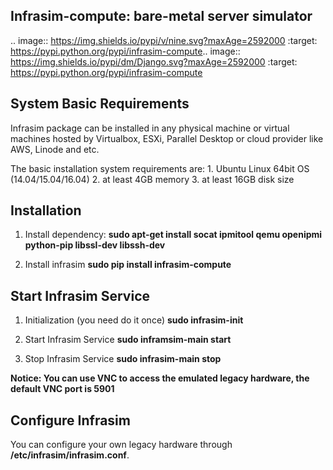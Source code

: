 Infrasim-compute: bare-metal server simulator
-----------------------------------------------------

.. image:: https://img.shields.io/pypi/v/nine.svg?maxAge=2592000   :target: https://pypi.python.org/pypi/infrasim-compute.. image:: https://img.shields.io/pypi/dm/Django.svg?maxAge=2592000   :target: https://pypi.python.org/pypi/infrasim-compute


System Basic Requirements
-------------------------
Infrasim package can be installed in any physical machine or virtual machines hosted by Virtualbox, ESXi, Parallel Desktop or cloud provider like AWS, Linode and etc.

The basic installation system requirements are:
    1.  Ubuntu Linux 64bit OS (14.04/15.04/16.04)
    2.  at least 4GB memory
    3.  at least 16GB disk size

Installation
------------

1. Install dependency:
    **sudo apt-get install socat ipmitool qemu openipmi python-pip libssl-dev libssh-dev**

2. Install infrasim
    **sudo pip install infrasim-compute**


Start Infrasim Service
----------------------

1. Initialization (you need do it once)
    **sudo infrasim-init**

2. Start Infrasim Service
    **sudo inframsim-main start**

3. Stop Infrasim Service
    **sudo infrasim-main stop**

**Notice: You can use VNC to access the emulated legacy hardware, the default VNC port is 5901**

Configure Infrasim
-------------------

You can configure your own legacy hardware through **/etc/infrasim/infrasim.conf**.
